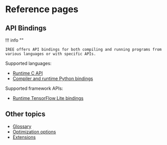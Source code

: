 # Reference pages

## API Bindings

!!! info ""

    IREE offers API bindings for both compiling and running programs from
    various languages or with specific APIs.

Supported languages:

* [Runtime C API](./bindings/c-api.md)
* [Compiler and runtime Python bindings](./bindings/python.md)

Supported framework APIs:

* [Runtime TensorFlow Lite bindings](./bindings/tensorflow-lite.md)

## Other topics

* [Glossary](./glossary.md)
* [Optimization options](./optimization-options.md)
* [Extensions](./extensions.md)
